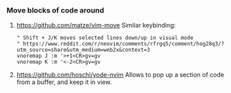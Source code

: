 ### Move blocks of code around

1. https://github.com/matze/vim-move Similar keybinding:
    ```vim
    " Shift + J/K moves selected lines down/up in visual mode
    " https://www.reddit.com/r/neovim/comments/rfrgq5/comment/hog28q3/?utm_source=share&utm_medium=web2x&context=3
    vnoremap J :m '>+1<CR>gv=gv
    vnoremap K :m '<-2<CR>gv=gv
    ```
1. https://github.com/hoschi/yode-nvim Allows to pop up a section of code from a buffer, and keep it in view.
